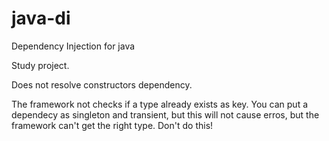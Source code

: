 # java-di
Dependency Injection for java

Study project.

Does not resolve constructors dependency.

The framework not checks if a type already exists as key. You can put a dependecy as singleton and transient,
but this will not cause erros, but the framework can't get the right type. Don't do this!

